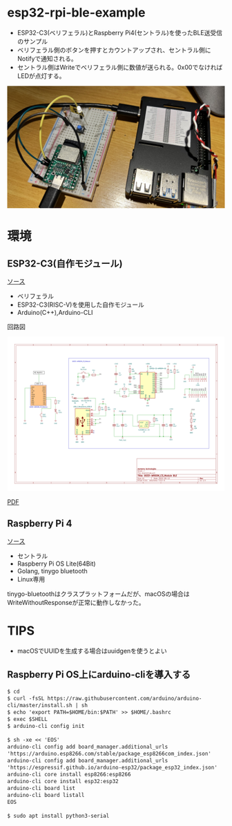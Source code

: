 # esp32-rpi-ble-example

* ESP32-C3(ベリフェラル)とRaspberry Pi4(セントラル)を使ったBLE送受信のサンプル
* ベリフェラル側のボタンを押すとカウントアップされ、セントラル側にNotifyで通知される。
* セントラル側はWriteでベリフェラル側に数値が送られる。0x00でなければLEDが点灯する。

![photo](./resource/photo.jpg)

# 環境

## ESP32-C3(自作モジュール)

[ソース](./esp32-c3)

* ベリフェラル
* ESP32-C3(RISC-V)を使用した自作モジュール
* Arduino(C++),Arduino-CLI

回路図

![schematics](./resource/schematics/board.svg)

[PDF](./resource/schematics/board.pdf)

## Raspberry Pi 4

[ソース](./central)

* セントラル
* Raspberry Pi OS Lite(64Bit)
* Golang, tinygo bluetooth
* Linux専用

tinygo-bluetoothはクラスプラットフォームだが、macOSの場合はWriteWithoutResponseが正常に動作しなかった。

# TIPS

* macOSでUUIDを生成する場合はuuidgenを使うとよい

## Raspberry Pi OS上にarduino-cliを導入する

    $ cd
    $ curl -fsSL https://raw.githubusercontent.com/arduino/arduino-cli/master/install.sh | sh
    $ echo 'export PATH=$HOME/bin:$PATH' >> $HOME/.bashrc
    $ exec $SHELL
    $ arduino-cli config init

    $ sh -xe << 'EOS'
    arduino-cli config add board_manager.additional_urls 'https://arduino.esp8266.com/stable/package_esp8266com_index.json'
    arduino-cli config add board_manager.additional_urls 'https://espressif.github.io/arduino-esp32/package_esp32_index.json'
    arduino-cli core install esp8266:esp8266
    arduino-cli core install esp32:esp32
    arduino-cli board list
    arduino-cli board listall
    EOS

    $ sudo apt install python3-serial

